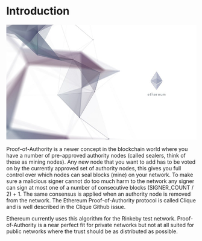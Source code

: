# Introduction

<img src="/static/ethereumwallpaper.jpg" style="object-fit: contain;">

Proof-of-Authority is a newer concept in the blockchain world where you have a number of pre-approved authority nodes (called sealers, think of these as mining nodes). Any new node that you want to add has to be voted on by the currently approved set of authority nodes, this gives you full control over which nodes can seal blocks (mine) on your network. To make sure a malicious signer cannot do too much harm to the network any signer can sign at most one of a number of consecutive blocks 
(SIGNER_COUNT / 2) + 1. 
The same consensus is applied when an authority node is removed from the network.
The Ethereum Proof-of-Authority protocol is called Clique and is well described in the Clique Github issue. 

Ethereum currently uses this algorithm for the Rinkeby test network.
Proof-of-Authority is a near perfect fit for private networks but not at all suited for public networks where the trust should be as distributed as possible.
